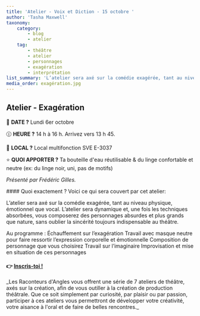 ```yaml
---
title: 'Atelier - Voix et Diction - 15 octobre '
author: 'Tasha Maxwell'
taxonomy:
    category:
        - blog
        - atelier
    tag:
        - théâtre
        - atelier
        - personnages
        - exagération
        - interprétation
list_summary: 'L’atelier sera axé sur la comédie exagérée, tant au niveau physique, émotionnel que vocal.'
media_order: exagération.jpg
---
```


## Atelier - Exagération
📆 **DATE ?** Lundi 6er octobre

🕧 **HEURE ?** 14 h à 16 h. Arrivez vers 13 h 45.

📍 **LOCAL ?** Local multifonction SVE E-3037

⭐ **QUOI APPORTER ?** Ta bouteille d'eau réutilisable & du linge confortable et neutre (ex: du linge noir, uni, pas de motifs)

_Présenté par Frédéric Gilles._
<p>
    <p>
	</p>
</p>
#### Quoi exactement ?
Voici ce qui sera couvert par cet atelier:

L’atelier sera axé sur la comédie exagérée, tant au niveau physique, émotionnel que vocal. L’atelier sera dynamique et, une fois les techniques absorbées, vous composerez des personnages absurdes et plus grands que nature, sans oublier la sincérité toujours indispensable au théâtre.


Au programme :
Échauffement sur l’exagération
Travail avec masque neutre pour faire ressortir l’expression corporelle et émotionnelle
Composition de personnage que vous choisirez
Travail sur l’imaginaire
Improvisation et mise en situation de ces personnages

#### 👉 [Inscris-toi !](https://lepointdevente.com/billets/kbg250827001)
<p>
    <span class="line"></span>
</p>
_Les Raconteurs d'Angles vous offrent une série de 7 ateliers de théâtre, axés sur la création, afin de vous outiller à la création de production théâtrale.
Que ce soit simplement par curiosité, par plaisir ou par passion, participer à ces ateliers vous permettront de développer votre créativité, votre aisance à l'oral et de faire de belles rencontres._